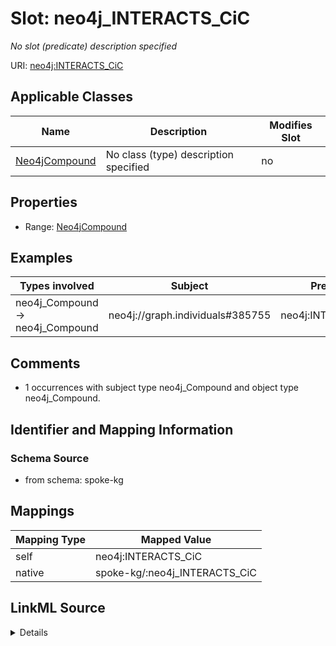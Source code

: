 

# Slot: neo4j_INTERACTS_CiC


_No slot (predicate) description specified_





URI: [neo4j:INTERACTS_CiC](neo4j://graph.schema#INTERACTS_CiC)



<!-- no inheritance hierarchy -->





## Applicable Classes

| Name | Description | Modifies Slot |
| --- | --- | --- |
| [Neo4jCompound](../classes/Neo4jCompound.md) | No class (type) description specified |  no  |







## Properties

* Range: [Neo4jCompound](../classes/Neo4jCompound.md)






## Examples

| Types involved | Subject | Predicate | Object |
| --- | --- | --- | --- |
| neo4j_Compound → neo4j_Compound | neo4j://graph.individuals#385755 | neo4j:INTERACTS_CiC | neo4j://graph.individuals#386675 |


## Comments

* 1 occurrences with subject type neo4j_Compound and object type neo4j_Compound.

## Identifier and Mapping Information







### Schema Source


* from schema: spoke-kg




## Mappings

| Mapping Type | Mapped Value |
| ---  | ---  |
| self | neo4j:INTERACTS_CiC |
| native | spoke-kg/:neo4j_INTERACTS_CiC |




## LinkML Source

<details>
```yaml
name: neo4j_INTERACTS_CiC
description: No slot (predicate) description specified
comments:
- 1 occurrences with subject type neo4j_Compound and object type neo4j_Compound.
examples:
- description: neo4j_Compound → neo4j_Compound
  object:
    example_object: neo4j://graph.individuals#386675
    example_predicate: neo4j:INTERACTS_CiC
    example_subject: neo4j://graph.individuals#385755
from_schema: spoke-kg
rank: 1000
slot_uri: neo4j:INTERACTS_CiC
alias: neo4j_INTERACTS_CiC
domain_of:
- neo4j_Compound
range: neo4j_Compound

```
</details>